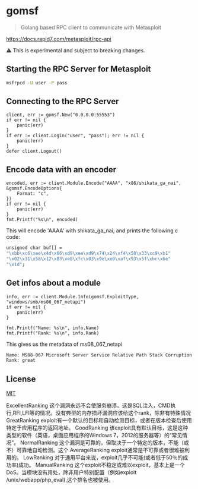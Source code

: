 # gomsf

> Golang based RPC client to communicate with Metasploit

https://docs.rapid7.com/metasploit/rpc-api

:warning: This is experimental and subject to breaking changes.

## Starting the RPC Server for Metasploit
```bash
msfrpcd -U user -P pass
```

## Connecting to the RPC Server
```golang
client, err := gomsf.New("0.0.0.0:55553")
if err != nil {
    panic(err)
}
if err := client.Login("user", "pass"); err != nil {
    panic(err)
}
defer client.Logout()
```
## Encode data with an encoder
```golang
encoded, err := client.Module.Encode("AAAA", "x86/shikata_ga_nai", &gomsf.EncodeOptions{
    Format: "c",
})
if err != nil {
    panic(err)
}
fmt.Printf("%s\n", encoded)
```
This will encode 'AAAA' with shikata_ga_nai, and prints the following c code:
```bash
unsigned char buf[] =
"\xbb\xc6\xee\x4d\x66\xd9\xee\xd9\x74\x24\xf4\x58\x33\xc9\xb1"
"\x02\x31\x58\x12\x83\xe8\xfc\x03\x9e\xe0\xaf\x93\x5f\xbc\x6e"
"\x1d";
```
## Get infos about a module
```golang
info, err := client.Module.Info(gomsf.ExploitType, "windows/smb/ms08_067_netapi")
if err != nil {
    panic(err)
}

fmt.Printf("Name: %s\n", info.Name)
fmt.Printf("Rank: %s\n", info.Rank)
```
This gives us the metadata of ms08_067_netapi
```bash
Name: MS08-067 Microsoft Server Service Relative Path Stack Corruption
Rank: great
```

## License
[MIT](LICENCE)


ExcellentRanking	这个漏洞永远不会使服务崩溃。这是SQL注入，CMD执行,RFI,LFI等的情况。没有典型的内存损坏漏洞应该给这个rank，除非有特殊情况
GreatRanking	    exploit有一个默认的目标和自动检测目标，或者在版本检查后使用特定于应用程序的返回地址。
GoodRanking	        该exploit具有默认目标，这是这种类型的软件（英语，桌面应用程序的Windows 7，2012的服务器等）的“常见情况”。
NormalRanking	    这个漏洞是可靠的，但取决于一个特定的版本，不能（或不）可靠地自动检测。这个
AverageRanking	    exploit通常是不可靠或者很难被利用的。
LowRanking	        对于通用平台来说，exploit几乎不可能(或者低于50％的成功率)成功。
ManualRanking	    这个exploit不稳定或难以exploit，基本上是一个DoS。当模块没有用处，除非用户特别配置（例如exploit /unix/webapp/php_eval),这个排名也被使用。